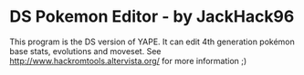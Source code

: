 DS Pokemon Editor - by JackHack96
=================================

This program is the DS version of YAPE. It can edit 4th generation pokémon base stats, evolutions and moveset.
See http://www.hackromtools.altervista.org/ for more information ;)
